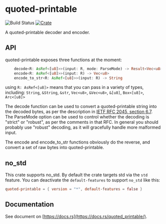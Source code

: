 quoted-printable
===
![Build Status](https://github.com/staktrace/quoted-printable/actions/workflows/test.yml/badge.svg)
[![Crate](https://img.shields.io/crates/v/quoted_printable.svg)](https://crates.io/crates/quoted_printable)

A quoted-printable decoder and encoder.

API
---
quoted-printable exposes three functions at the moment:

```rust
    decode<R: AsRef<[u8]>>(input: R, mode: ParseMode) -> Result<Vec<u8>, QuotedPrintableError>
    encode<R: AsRef<[u8]>>(input: R) -> Vec<u8>
    encode_to_str<R: AsRef<[u8]>>(input: R) -> String
```

using `R: AsRef<[u8]>` means that you can pass in a variety of types, including:
`String`, `&String`, `&str`, `Vec<u8>`, `&Vec<u8>`, `&[u8]`, `Box<[u8]>`, `Arc<[u8]>`


The decode function can be used to convert a quoted-printable string into the decoded bytes, as per the description in [IETF RFC 2045, section 6.7](https://tools.ietf.org/html/rfc2045#section-6.7).
The ParseMode option can be used to control whether the decoding is "strict" or "robust", as per the comments in that RFC.
In general you should probably use "robust" decoding, as it will gracefully handle more malformed input.

The encode and encode_to_str functions obviously do the reverse, and convert a set of raw bytes into quoted-printable.

no_std
---

This crate supports no_std. By default the crate targets std via the `std` feature. You can deactivate the `default-features`  to support `no_std` like this:

```toml
quoted-printable = { version = "*", default-features = false }
```

Documentation
---
See document on [https://docs.rs](https://docs.rs/quoted_printable/).
